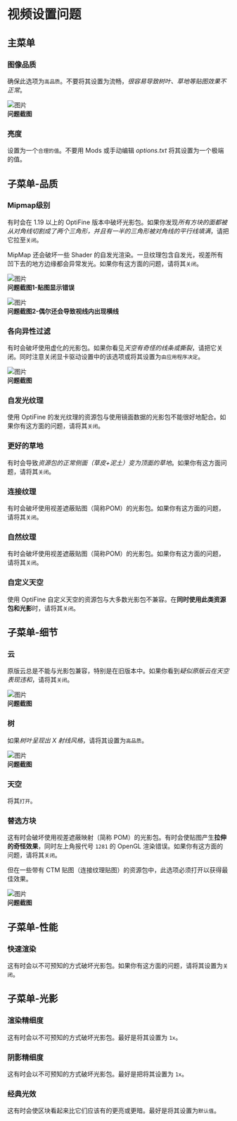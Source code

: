 # 视频设置问题

## 主菜单

### 图像品质

确保此选项为`高品质`。不要将其设置为流畅，*很容易导致树叶、草地等贴图效果不正常*。

![图片](/images/answer_java/图像品质.png)\
**问题截图**

### 亮度

设置为一个`合理的值`。不要用 Mods 或手动编辑 *options.txt* 将其设置为一个极端的值。

## 子菜单-品质

### Mipmap级别

有时会在 1.19 以上的 OptiFine 版本中破坏光影包。如果你发现*所有方块的面都被从对角线切割成了两个三角形，并且有一半的三角形被对角线的平行线填满*，请把它拉至`关闭`。

MipMap 还会破坏一些 Shader 的自发光渲染。一旦纹理包含自发光，视差所有凹下去的地方边缘都会异常发光。如果你有这方面的问题，请将其`关闭`。

![图片](/images/answer_java/mipmap.png)\
**问题截图1-贴图显示错误**

![图片](/images/answer_java/线条.png)\
**问题截图2-偶尔还会导致视线内出现横线**

### 各向异性过滤

有时会破坏使用虚化的光影包。如果你看见*天空有奇怪的线条或撕裂*，请把它关闭。同时注意关闭显卡驱动设置中的该选项或将其设置为`由应用程序决定`。

![图片](/images/answer_java/云撕裂.png)\
**问题截图**

### 自发光纹理

使用 OptiFine 的发光纹理的资源包与使用镜面数据的光影包不能很好地配合。如果你有这方面的问题，请将其`关闭`。

### 更好的草地

有时会导致*资源包的正常侧面（草皮+泥土）变为顶面的草地*。如果你有这方面问题，请将其`关闭`。

### 连接纹理

有时会破坏使用视差遮蔽贴图（简称POM）的光影包。如果你有这方面的问题，请将其`关闭`。

### 自然纹理

有时会破坏使用视差遮蔽贴图（简称POM）的光影包。如果你有这方面的问题，请将其`关闭`。

### 自定义天空

使用 OptiFine 自定义天空的资源包与大多数光影包不兼容。在**同时使用此类资源包和光影**时，请将其`关闭`。

## 子菜单-细节

### 云

原版云总是不能与光影包兼容，特别是在旧版本中。如果你看到*疑似原版云在天空表现违和*，请将其`关闭`。

![图片](/images/answer_java/原版云.png)\
**问题截图**

### 树

如果*树叶呈现出 X 射线风格*，请将其设置为`高品质`。

![图片](/images/answer_java/树叶.jpg)\
**问题截图**

### 天空

将其`打开`。

### 替选方块

这有时会破坏使用视差遮蔽映射（简称 POM）的光影包。有时会使贴图产生**拉伸的奇怪效果**，同时左上角报代号 `1281` 的 OpenGL 渲染错误。如果你有这方面的问题，请将其`关闭`。

但在一些带有 CTM 贴图（连接纹理贴图）的资源包中，此选项必须打开以获得最佳效果。

![图片](/images/answer_java/拉伸.png)\
**问题截图**

## 子菜单-性能

### 快速渲染

这有时会以不可预知的方式破坏光影包。如果你有这方面的问题，请将其设置为`关闭`。

## 子菜单-光影

### 渲染精细度

这有时会以不可预知的方式破坏光影包。最好是将其设置为 `1x`。

### 阴影精细度

这有时会以不可预知的方式破坏光影包。最好是把将其设置为 `1x`。

### 经典光效

这有时会使区块看起来比它们应该有的更亮或更暗。最好是将其设置为`默认值`。
